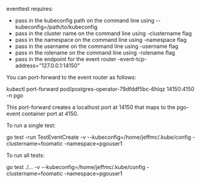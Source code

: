 eventtest requires:

 * pass in the kubeconfig path on the command line using --kubeconfig=/path/to/kubeconfig
 * pass in the cluster name on the command line using -clustername flag
 * pass in the namespace on the command line using -namespace flag
 * pass in the username on the command line using -username flag
 * pass in the rolename on the command line using -rolename flag
 * pass in the endpoint for the event router -event-tcp-address="127.0.0.1:14150"

You can port-forward to the event router as follows:

  kubectl port-forward pod/postgres-operator-79dfddf5bc-6hlqz 14150:4150 -n pgo

This port-forward creates a localhost port at 14150 that maps to the 
pgo-event container port at 4150.


To run a single test:

go test -run TestEventCreate -v --kubeconfig=/home/jeffmc/.kube/config -clustername=foomatic -namespace=pgouser1

To run all tests:

go test ./... -v --kubeconfig=/home/jeffmc/.kube/config -clustername=foomatic -namespace=pgouser1

